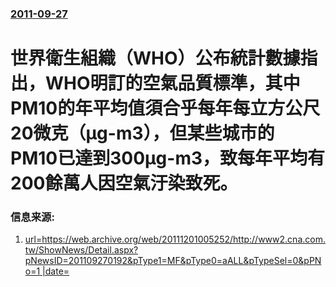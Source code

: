 ### [2011-09-27](/news/2011/09/27/index.md)

##### 
#  世界衛生組織（WHO）公布統計數據指出，WHO明訂的空氣品質標準，其中PM10的年平均值須合乎每年每立方公尺20微克（μg-m3），但某些城市的 PM10已達到300μg-m3，致每年平均有200餘萬人因空氣汙染致死。 




### 信息来源:

1. [url=https://web.archive.org/web/20111201005252/http://www2.cna.com.tw/ShowNews/Detail.aspx?pNewsID=201109270192&pType1=MF&pType0=aALL&pTypeSel=0&pPNo=1 |date= ](http://www2.cna.com.tw/ShowNews/Detail.aspx?pNewsID=201109270192&pType1=MF&pType0=aALL&pTypeSel=0&pPNo=1)
